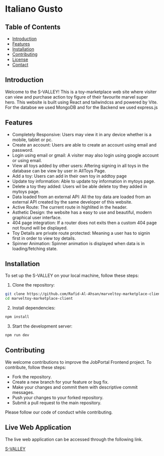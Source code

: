 # Italiano Gusto

## Table of Contents

- [Introduction](#introduction)
- [Features](#features)
- [Installation](#installation)
- [Contributing](#contributing)
- [License](#license)
- [Contact](#contact)

## Introduction
Welcome to the S-VALLEY! This is a toy-marketplace web site where visiter can view and purchase action toy figure of their favourite marvel super hero. This website is built using React and tailwindcss and powered by Vite. For the databse we used MongoDB and for the Backend we used express.js


## Features
- Completely Responsive: Users may view it in any device whether is a mobile, tablet or pc.
- Create an account: Users are able to create an account using email and password.
- Login using email or gmail: A visiter may also login using google account or using email.
- View all toys added by other users: Aftering signing in all toys in the database can be view by user in AllToys Page.
- Add a toy: Users can add in their own toy in addtoy page
- Update toy information: Able to update toy information in mytoys page.
- Delete a toy they added: Users wil be able delete toy they added in mytoys page.
- Data loaded from an external API: All the toy data are loaded from an external API created by the same developer of this website.
- Active Route: The current route in highlited in the header.
- Asthetic Design: the website has a easy to use and beautiful, modern graphical user interface.
- 404 page integration: If a router does not exits then a custom 404 page not found will be displayed.
- Toy Details are private route protected: Meaning a user has to signin first in order to view toy details.
- Spinner Animation: Spinner animation is displayed when data is in loading/fetching state.

## Installation

To set up the S-VALLEY on your local machine, follow these steps:

1. Clone the repository:

```bash
git clone https://github.com/Rafid-Al-Ahsan/marveltoy-marketplace-client.git
cd marveltoy-marketplace-client
````

2. Install dependencies:
```bat
npm install
```

3. Start the development server:
```bat
npm run dev
```
## Contributing
We welcome contributions to improve the JobPortal Frontend project. To contribute, follow these steps:

- Fork the repository.
- Create a new branch for your feature or bug fix.
- Make your changes and commit them with descriptive commit messages.
- Push your changes to your forked repository.
- Submit a pull request to the main repository.

Please follow our code of conduct while contributing.

## Live Web Application
The live web application can be accessed through the following link.

[S-VALLEY]()
